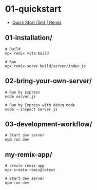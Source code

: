 
# 01-quickstart

- [Quick Start (5m) | Remix](https://remix.run/docs/en/main/start/quickstart)

## 01-installation/

```shell
# Build
npx remix vite:build

# Run
npx remix-serve build/server/index.js
```

## 02-bring-your-own-server/

```shell
# Run by Express
node server.js

# Run by Express with debug mode
node --inspect server.js
```

## 03-development-workflow/

```shell
# Start dev server
npm run dev
```

## my-remix-app/

```shell
# create remix app
npx create-remix@latest

# Start dev server
npm run dev
```
